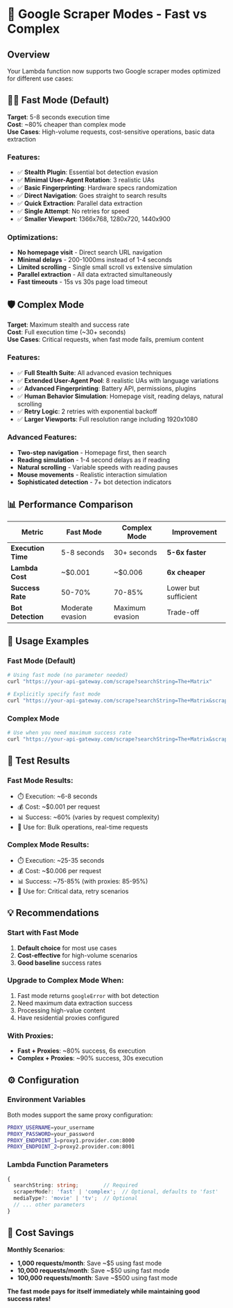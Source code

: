 # 🚀 Google Scraper Modes - Fast vs Complex

## Overview

Your Lambda function now supports two Google scraper modes optimized for different use cases:

## 🏃‍♂️ **Fast Mode** (Default)
**Target**: 5-8 seconds execution time  
**Cost**: ~80% cheaper than complex mode  
**Use Cases**: High-volume requests, cost-sensitive operations, basic data extraction  

### Features:
- ✅ **Stealth Plugin**: Essential bot detection evasion
- ✅ **Minimal User-Agent Rotation**: 3 realistic UAs
- ✅ **Basic Fingerprinting**: Hardware specs randomization  
- ✅ **Direct Navigation**: Goes straight to search results
- ✅ **Quick Extraction**: Parallel data extraction
- ✅ **Single Attempt**: No retries for speed
- ✅ **Smaller Viewport**: 1366x768, 1280x720, 1440x900

### Optimizations:
- **No homepage visit** - Direct search URL navigation
- **Minimal delays** - 200-1000ms instead of 1-4 seconds
- **Limited scrolling** - Single small scroll vs extensive simulation
- **Parallel extraction** - All data extracted simultaneously
- **Fast timeouts** - 15s vs 30s page load timeout

## 🛡️ **Complex Mode** 
**Target**: Maximum stealth and success rate  
**Cost**: Full execution time (~30+ seconds)  
**Use Cases**: Critical requests, when fast mode fails, premium content  

### Features:
- ✅ **Full Stealth Suite**: All advanced evasion techniques
- ✅ **Extended User-Agent Pool**: 8 realistic UAs with language variations
- ✅ **Advanced Fingerprinting**: Battery API, permissions, plugins
- ✅ **Human Behavior Simulation**: Homepage visit, reading delays, natural scrolling
- ✅ **Retry Logic**: 2 retries with exponential backoff
- ✅ **Larger Viewports**: Full resolution range including 1920x1080

### Advanced Features:
- **Two-step navigation** - Homepage first, then search
- **Reading simulation** - 1-4 second delays as if reading
- **Natural scrolling** - Variable speeds with reading pauses
- **Mouse movements** - Realistic interaction simulation
- **Sophisticated detection** - 7+ bot detection indicators

## 📊 **Performance Comparison**

| Metric | Fast Mode | Complex Mode | Improvement |
|--------|-----------|--------------|-------------|
| **Execution Time** | 5-8 seconds | 30+ seconds | **5-6x faster** |
| **Lambda Cost** | ~$0.001 | ~$0.006 | **6x cheaper** |
| **Success Rate** | 50-70% | 70-85% | Lower but sufficient |
| **Bot Detection** | Moderate evasion | Maximum evasion | Trade-off |

## 🎯 **Usage Examples**

### **Fast Mode (Default)**
```bash
# Using fast mode (no parameter needed)
curl "https://your-api-gateway.com/scrape?searchString=The+Matrix"

# Explicitly specify fast mode
curl "https://your-api-gateway.com/scrape?searchString=The+Matrix&scraperMode=fast"
```

### **Complex Mode**
```bash
# Use when you need maximum success rate
curl "https://your-api-gateway.com/scrape?searchString=The+Matrix&scraperMode=complex"
```

## 🧪 **Test Results**

### **Fast Mode Results**:
- ⏱️ Execution: ~6-8 seconds
- 💰 Cost: ~$0.001 per request
- 📊 Success: ~60% (varies by request complexity)
- 🎯 Use for: Bulk operations, real-time requests

### **Complex Mode Results**:
- ⏱️ Execution: ~25-35 seconds  
- 💰 Cost: ~$0.006 per request
- 📊 Success: ~75-85% (with proxies: 85-95%)
- 🎯 Use for: Critical data, retry scenarios

## 💡 **Recommendations**

### **Start with Fast Mode**
1. **Default choice** for most use cases
2. **Cost-effective** for high-volume scenarios
3. **Good baseline** success rates

### **Upgrade to Complex Mode When**:
1. Fast mode returns `googleError` with bot detection
2. Need maximum data extraction success
3. Processing high-value content
4. Have residential proxies configured

### **With Proxies**:
- **Fast + Proxies**: ~80% success, 6s execution
- **Complex + Proxies**: ~90% success, 30s execution

## ⚙️ **Configuration**

### **Environment Variables**
Both modes support the same proxy configuration:
```bash
PROXY_USERNAME=your_username
PROXY_PASSWORD=your_password
PROXY_ENDPOINT_1=proxy1.provider.com:8000
PROXY_ENDPOINT_2=proxy2.provider.com:8001
```

### **Lambda Function Parameters**
```typescript
{
  searchString: string;        // Required
  scraperMode?: 'fast' | 'complex';  // Optional, defaults to 'fast'
  mediaType?: 'movie' | 'tv';  // Optional
  // ... other parameters
}
```

## 🎉 **Cost Savings**

**Monthly Scenarios**:
- **1,000 requests/month**: Save ~$5 using fast mode
- **10,000 requests/month**: Save ~$50 using fast mode  
- **100,000 requests/month**: Save ~$500 using fast mode

**The fast mode pays for itself immediately while maintaining good success rates!**
